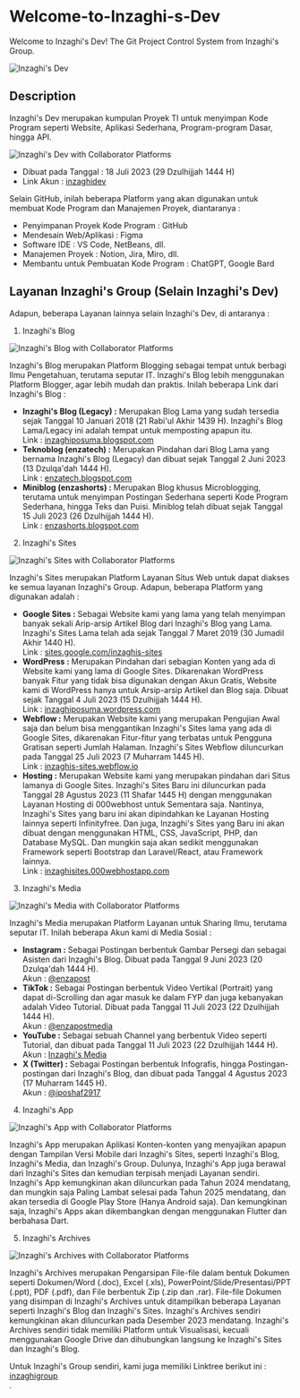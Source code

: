 # Welcome-to-Inzaghi-s-Dev
Welcome to Inzaghi's Dev! The Git Project Control System from Inzaghi's Group.

![Inzaghi's Dev](/images/inzaghis-dev-by-inzaghis-group-corp.png)

## Description
Inzaghi's Dev merupakan kumpulan Proyek TI untuk menyimpan Kode Program seperti Website, Aplikasi Sederhana, Program-program Dasar, hingga API.

![Inzaghi's Dev with Collaborator Platforms](/images/inzaghis-dev-with-collabolator-platforms.png)
* Dibuat pada Tanggal : 18 Juli 2023 (29 Dzulhijjah 1444 H)
* Link Akun : [inzaghidev](https://github.com/inzaghidev)

Selain GitHub, inilah beberapa Platform yang akan digunakan untuk membuat Kode Program dan Manajemen Proyek, diantaranya :
* Penyimpanan Proyek Kode Program : GitHub
* Mendesain Web/Aplikasi : Figma
* Software IDE : VS Code, NetBeans, dll.
* Manajemen Proyek : Notion, Jira, Miro, dll.
* Membantu untuk Pembuatan Kode Program : ChatGPT, Google Bard

## Layanan Inzaghi's Group (Selain Inzaghi's Dev)

Adapun, beberapa Layanan lainnya selain Inzaghi's Dev, di antaranya :

1. Inzaghi's Blog

![Inzaghi's Blog with Collaborator Platforms](/images/inzaghis-blog-with-collabolator-platforms.png)

Inzaghi's Blog merupakan Platform Blogging sebagai tempat untuk berbagi Ilmu Pengetahuan, terutama seputar IT. Inzaghi's Blog lebih menggunakan Platform Blogger, agar lebih mudah dan praktis. Inilah beberapa Link dari Inzaghi's Blog :
* **Inzaghi's Blog (Legacy) :** Merupakan Blog Lama yang sudah tersedia sejak Tanggal 10 Januari 2018 (21 Rabi'ul Akhir 1439 H). Inzaghi's Blog Lama/Legacy ini adalah tempat untuk memposting apapun itu.\
  Link : [inzaghiposuma.blogspot.com](https://inzaghiposuma.blogspot.com)
* **Teknoblog (enzatech) :** Merupakan Pindahan dari Blog Lama yang bernama Inzaghi's Blog (Legacy) dan dibuat sejak Tanggal 2 Juni 2023 (13 Dzulqa'dah 1444 H).\
  Link : [enzatech.blogspot.com](https://enzatech.blogspot.com)
* **Miniblog (enzashorts) :** Merupakan Blog khusus Microblogging, terutama untuk menyimpan Postingan Sederhana seperti Kode Program Sederhana, hingga Teks dan Puisi. Miniblog telah dibuat sejak Tanggal 15 Juli 2023 (26 Dzulhijjah 1444 H).\
  Link : [enzashorts.blogspot.com](https://enzashorts.blogspot.com)

2. Inzaghi's Sites

![Inzaghi's Sites with Collaborator Platforms](/images/inzaghis-sites-with-collabolator-platforms.png)

Inzaghi's Sites merupakan Platform Layanan Situs Web untuk dapat diakses ke semua layanan Inzaghi's Group. Adapun, beberapa Platform yang digunakan adalah :
* **Google Sites :** Sebagai Website kami yang lama yang telah menyimpan banyak sekali Arip-arsip Artikel Blog dari Inzaghi's Blog yang Lama. Inzaghi's Sites Lama telah ada sejak Tanggal 7 Maret 2019 (30 Jumadil Akhir 1440 H).\
  Link : [sites.google.com/inzaghis-sites](https://sites.google.com/view/inzaghis-sites)
* **WordPress :** Merupakan Pindahan dari sebagian Konten yang ada di Website kami yang lama di Google Sites. Dikarenakan WordPress banyak Fitur yang tidak bisa digunakan dengan Akun Gratis, Website kami di WordPress hanya untuk Arsip-arsip Artikel dan Blog saja. Dibuat sejak Tanggal 4 Juli 2023 (15 Dzulhijjah 1444 H).\
  Link : [inzaghiposuma.wordpress.com](https://inzaghiposuma.wordpress.com)
* **Webflow :** Merupakan Website kami yang merupakan Pengujian Awal saja dan belum bisa menggantikan Inzaghi's Sites lama yang ada di Google Sites, dikarenakan Fitur-fitur yang terbatas untuk Pengguna Gratisan seperti Jumlah Halaman. Inzaghi's Sites Webflow diluncurkan pada Tanggal 25 Juli 2023 (7 Muharram 1445 H).\
  Link : [inzaghis-sites.webflow.io](https://inzaghi-site.webflow.io)
* **Hosting :** Merupakan Website kami yang merupakan pindahan dari Situs lamanya di Google Sites. Inzaghi's Sites Baru ini diluncurkan pada Tanggal 28 Agustus 2023 (11 Shafar 1445 H) dengan menggunakan Layanan Hosting di 000webhost untuk Sementara saja. Nantinya, Inzaghi's Sites yang baru ini akan dipindahkan ke Layanan Hosting lainnya seperti Infinityfree. Dan juga, Inzaghi's Sites yang Baru ini akan dibuat dengan menggunakan HTML, CSS, JavaScript, PHP, dan Database MySQL. Dan mungkin saja akan sedikit menggunakan Framework seperti Bootstrap dan Laravel/React, atau Framework lainnya.\
  Link : [inzaghisites.000webhostapp.com](https://inzaghisites.000webhostapp.com)
  
3. Inzaghi's Media

![Inzaghi's Media with Collaborator Platforms](/images/inzaghis-media-with-collabolator-platforms.png)

Inzaghi's Media merupakan Platform Layanan untuk Sharing Ilmu, terutama seputar IT. Inilah beberapa Akun kami di Media Sosial :
* **Instagram :** Sebagai Postingan berbentuk Gambar Persegi dan sebagai Asisten dari Inzaghi's Blog. Dibuat pada Tanggal 9 Juni 2023 (20 Dzulqa'dah 1444 H).\
  Akun : [@enzapost](https://www.instagram.com/enzapost)
* **TikTok :** Sebagai Postingan berbentuk Video Vertikal (Portrait) yang dapat di-Scrolling dan agar masuk ke dalam FYP dan juga kebanyakan adalah Video Tutorial. Dibuat pada Tanggal 11 Juli 2023 (22 Dzulhijjah 1444 H).\
  Akun : [@enzapostmedia](https://www.tiktok.com/@enzapostmedia)
* **YouTube :** Sebagai sebuah Channel yang berbentuk Video seperti Tutorial, dan dibuat pada Tanggal 11 Juli 2023 (22 Dzulhijjah 1444 H).\
  Akun : [Inzaghi's Media](https://www.youtube.com/@enzavlogpost)
* **X (Twitter) :** Sebagai Postingan berbentuk Infografis, hingga Postingan-postingan dari Inzaghi's Blog, dan dibuat pada Tanggal 4 Agustus 2023 (17 Muharram 1445 H).\
  Akun : [@iposhaf2917](https://twitter.com/iposhaf2917)

4. Inzaghi's App

![Inzaghi's App with Collaborator Platforms](/images/inzaghis-app-with-collabolator-platforms.png)

Inzaghi's App merupakan Aplikasi Konten-konten yang menyajikan apapun dengan Tampilan Versi Mobile dari Inzaghi's Sites, seperti Inzaghi's Blog, Inzaghi's Media, dan Inzaghi's Group. Dulunya, Inzaghi's App juga berawal dari Inzaghi's Sites dan kemudian terpisah menjadi Layanan sendiri. Inzaghi's App kemungkinan akan diluncurkan pada Tahun 2024 mendatang, dan mungkin saja Paling Lambat selesai pada Tahun 2025 mendatang, dan akan tersedia di Google Play Store (Hanya Android saja). Dan kemungkinan saja, Inzaghi's Apps akan dikembangkan dengan menggunakan Flutter dan berbahasa Dart.

5. Inzaghi's Archives

![Inzaghi's Archives with Collaborator Platforms](/images/inzaghis-archives-with-collabolator-platforms.png)

Inzaghi's Archives merupakan Pengarsipan File-file dalam bentuk Dokumen seperti Dokumen/Word (.doc), Excel (.xls), PowerPoint/Slide/Presentasi/PPT (.ppt), PDF (.pdf), dan File berbentuk Zip (.zip dan .rar). File-file Dokumen yang disimpan di Inzaghi's Archives untuk ditampilkan beberapa Layanan seperti Inzaghi's Blog dan Inzaghi's Sites. Inzaghi's Archives sendiri kemungkinan akan diluncurkan pada Desember 2023 mendatang. Inzaghi's Archives sendiri tidak memiliki Platform untuk Visualisasi, kecuali menggunakan Google Drive dan dihubungkan langsung ke Inzaghi's Sites dan Inzaghi's Blog.


Untuk Inzaghi's Group sendiri, kami juga memiliki Linktree berikut ini :
[inzaghigroup](https://linktr.ee/inzaghigroup)
\
.
